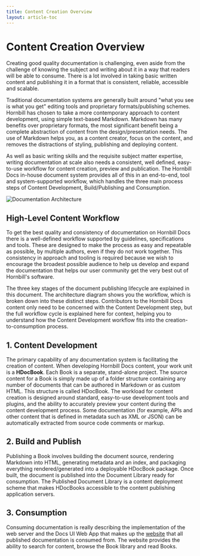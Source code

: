 ```yaml
---
title: Content Creation Overview
layout: article-toc
---
```

# Content Creation Overview

Creating good quality documentation is challenging, even aside from the challenge of knowing the subject and writing about it in a way that readers will be able to consume. There is a lot involved in taking basic written content and publishing it in a format that is consistent, reliable, accessible and scalable.  

Traditional documentation systems are generally built around "what you see is what you get" editing tools and proprietary formats/publishing schemes. Hornbill has chosen to take a more contemporary approach to content development, using simple text-based Markdown. Markdown has many benefits over proprietary formats, the most significant benefit being a complete abstraction of content from the design/presentation needs. The use of Markdown helps you, as a content creator, focus on the content, and removes the distractions of styling, publishing and deploying content. 

As well as basic writing skills and the requisite subject matter expertise, writing documentation at scale also needs a consistent, well defined, easy-to-use workflow for content creation, preview and publication. The Hornbill Docs in-house document system provides all of this in an end-to-end, tool and system-supported workflow, which handles the three main process steps of Content Development, Build/Publishing and Consumption. 

![Documentation Architecture]( _books/hdoc-guide/images/hdocbook-architechture.svg )



## High-Level Content Workflow

To get the best quality and consistency of documentation on Hornbill Docs there is a well-defined workflow supported by guidelines, specifications and tools. These are designed to make the process as easy and repeatable as possible, by multiple authors, even if they do not work together. This consistency in approach and tooling is required because we wish to encourage the broadest possible audience to help us develop and expand the documentation that helps our user community get the very best out of Hornbill's software. 

The three key stages of the document publishing lifecycle are explained in this document. The architecture diagram shows you the workflow, which is broken down into these distinct steps. Contributors to the Hornbill Docs content only need to be concerned with the Content Development step, but the full workflow cycle is explained here for context, helping you to understand how the Content Development workflow fits into the creation-to-consumption process. 

## 1. Content Development

The primary capability of any documentation system is facilitating the creation of content. When developing Hornbill Docs content, your work unit is a **HDocBook**. Each Book is a separate, stand-alone project. The source content for a Book is simply made up of a folder structure containing any number of documents that can be authored in Markdown or as custom HTML. This structure is called HDocBook. The workload for content creation is designed around standard, easy-to-use development tools and plugins, and the ability to accurately preview your content during the content development process. Some documentation (for example, APIs and other content that is defined in metadata such as XML or JSON) can be automatically extracted from source code comments or markup.  

## 2. Build and Publish

Publishing a Book involves building the document source, rendering Markdown into HTML, generating metadata and an index, and packaging everything rendered/generated into a deployable HDocBook package. Once built, the document is published into the Document Library ready for consumption. The Published Document Library is a content deployment scheme that makes HDocBooks accessible to the content publishing application servers.  

## 3. Consumption

Consuming documentation is really describing the implementation of the web server and the Docs UI Web App that makes up the [website](/) that all published documentation is consumed from. The website provides the ability to search for content, browse the Book library and read Books. 
